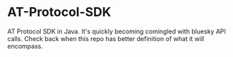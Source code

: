 # AT-Protocol-SDK
AT Protocol SDK in Java. It's quickly becoming comingled with bluesky API calls. Check back when this repo has better definition of what it will encompass.
